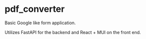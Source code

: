 # pdf_converter
Basic Google like form application.

Utilizes FastAPI for the backend and React + MUI on the front end.
